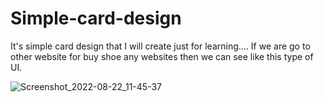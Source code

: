 # Simple-card-design
It's simple card design that I will create just for learning....
If we are go to other website for buy shoe any websites then we can see like this type of UI.

![Screenshot_2022-08-22_11-45-37](https://user-images.githubusercontent.com/54232503/185847836-770507e9-e300-42a1-8387-b95cc576c084.png)
